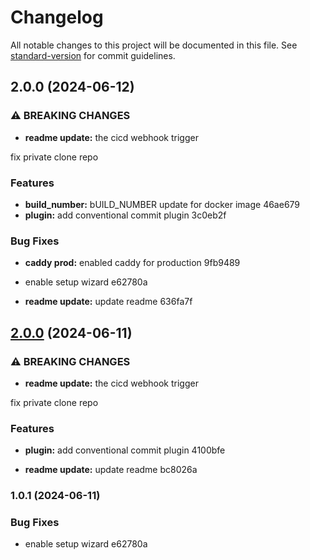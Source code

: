 # Changelog

All notable changes to this project will be documented in this file. See [standard-version](https://github.com/conventional-changelog/standard-version) for commit guidelines.

## 2.0.0 (2024-06-12)


### ⚠ BREAKING CHANGES

* **readme update:** the cicd webhook trigger

fix private clone repo

### Features

* **build_number:** bUILD_NUMBER update for docker image 46ae679
* **plugin:** add conventional commit plugin 3c0eb2f


### Bug Fixes

* **caddy prod:** enabled caddy for production 9fb9489
* enable setup wizard e62780a


* **readme update:** update readme 636fa7f

## [2.0.0](///compare/v1.0.1...v2.0.0) (2024-06-11)


### ⚠ BREAKING CHANGES

* **readme update:** the cicd webhook trigger

fix private clone repo

### Features

* **plugin:** add conventional commit plugin 4100bfe


* **readme update:** update readme bc8026a

### 1.0.1 (2024-06-11)


### Bug Fixes

* enable setup wizard e62780a
